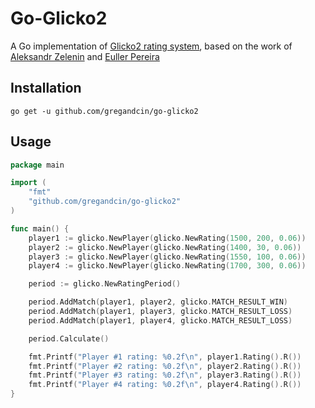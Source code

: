 # Go-Glicko2

A Go implementation of [Glicko2 rating system](http://www.glicko.net/glicko.html), based on the work of [Aleksandr Zelenin](https://github.com/zelenin/) and [Euller Pereira](https://github.com/eullerpereira94)

## Installation

`go get -u github.com/gregandcin/go-glicko2`

## Usage

```go
package main

import (
    "fmt"
    "github.com/gregandcin/go-glicko2"
)

func main() {
    player1 := glicko.NewPlayer(glicko.NewRating(1500, 200, 0.06))
    player2 := glicko.NewPlayer(glicko.NewRating(1400, 30, 0.06))
    player3 := glicko.NewPlayer(glicko.NewRating(1550, 100, 0.06))
    player4 := glicko.NewPlayer(glicko.NewRating(1700, 300, 0.06))

    period := glicko.NewRatingPeriod()

    period.AddMatch(player1, player2, glicko.MATCH_RESULT_WIN)
    period.AddMatch(player1, player3, glicko.MATCH_RESULT_LOSS)
    period.AddMatch(player1, player4, glicko.MATCH_RESULT_LOSS)

    period.Calculate()

    fmt.Printf("Player #1 rating: %0.2f\n", player1.Rating().R())
    fmt.Printf("Player #2 rating: %0.2f\n", player2.Rating().R())
    fmt.Printf("Player #3 rating: %0.2f\n", player3.Rating().R())
    fmt.Printf("Player #4 rating: %0.2f\n", player4.Rating().R())
}
```
